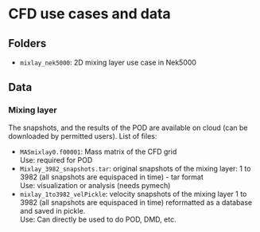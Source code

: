 # CFD use cases and data

## Folders
* `mixlay_nek5000`: 2D mixing layer use case in Nek5000

## Data

### Mixing layer
The snapshots, and the results of the POD are available on cloud (can be downloaded by permitted users).
List of files:

* `MASmixlay0.f00001`: Mass matrix of the CFD grid <br>
   Use: required for POD
* `Mixlay_3982_snapshots.tar`: original snapshots of the mixing layer: 1 to 3982 (all snapshots are equispaced in time) - tar format <br>
   Use: visualization or analysis (needs pymech)
* `mixlay_1to3982_velPickle`: velocity snapshots of the mixing layer 1 to 3982 (all snapshots are equispaced in time) reformatted as a database and saved in pickle. <br>
   Use: Can directly be used to do POD, DMD, etc. 

